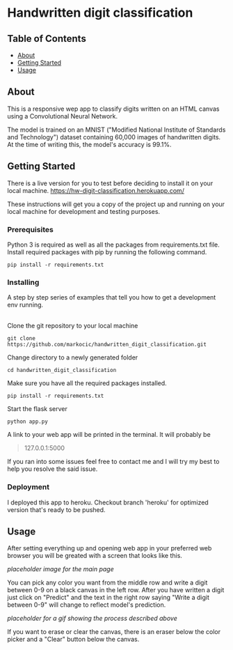 # Handwritten digit classification

## Table of Contents
+ [About](#about)
+ [Getting Started](#getting_started)
+ [Usage](#usage)

## About <a name = "about"></a>
This is a responsive wep app to classify digits written on an HTML canvas using a Convolutional Neural Network.

The model is trained on an MNIST ("Modified National Institute of Standards and Technology") dataset containing 60,000 images of handwritten digits. At the time of writing this, the model's accuracy is 99.1%.

## Getting Started <a name = "getting_started"></a>

There is a live version for you to test before deciding to install it on your local machine. https://hw-digit-classification.herokuapp.com/

These instructions will get you a copy of the project up and running on your local machine for development and testing purposes. 

### Prerequisites

Python 3 is required as well as all the packages from requirements.txt file.
Install required packages with pip by running the following command.

```
pip install -r requirements.txt
```

### Installing

A step by step series of examples that tell you how to get a development env running.

<br>
Clone the git repository to your local machine

```
git clone https://github.com/markocic/handwritten_digit_classification.git
```

Change directory to a newly generated folder

```
cd handwritten_digit_classification
```

Make sure you have all the required packages installed.

```
pip install -r requirements.txt
```

Start the flask server

```
python app.py
```
A link to your web app will be printed in the terminal. It will probably be 

> 127.0.0.1:5000

If you ran into some issues feel free to contact me and I will try my best to help you resolve the said issue.

### Deployment

I deployed this app to heroku. Checkout branch 'heroku' for optimized version that's ready to be pushed.

## Usage <a name = "usage"></a>


After setting everything up and opening web app in your preferred web browser you will be greated with a screen that looks like this.

*placeholder image for the main page*

You can pick any color you want from the middle row and write a digit between 0-9 on a black canvas in the left row. After you have written a digit just click on "Predict" and the text in the right row saying "Write a digit between 0-9" will change to reflect model's prediction.

*placeholder for a gif showing the process described above*

 If you want to erase or clear the canvas, there is an eraser below the color picker and a "Clear" button below the canvas.